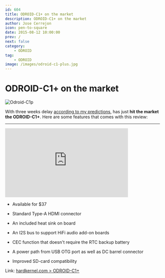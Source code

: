 ```yaml
---
id: 604
title: ODROID-C1+ on the market
description: ODROID-C1+ on the market
author: Jose Cerrejon
icon: pen-to-square
date: 2015-08-12 10:00:00
prev: /
next: false
category:
    - ODROID
tag:
    - ODROID
image: /images/odroid-c1-plus.jpg
---
```


# ODROID-C1+ on the market

![Odroid-C1p](/images/odroid-c1-plus.jpg)

With three weeks delay [according to my predictions](/post.php?id=594), has just **hit the market the ODROID-C1+**. Here are some features that comes with this review:

---

<iframe width="400" height="225" src="https://www.youtube.com/embed/LlxYBIVBRgk?rel=0&amp;showinfo=0" frameborder="0" allowfullscreen></iframe>

-   Available for $37

-   Standard Type-A HDMI connector

-   An included heat sink on board

-   An I2S bus to support HiFi audio add-on boards

-   CEC function that doesn't require the RTC backup battery

-   A power path from USB OTG port as well as DC barrel connector

-   Improved SD-card compatibility

Link: [hardkernel.com > ODROID-C1+](https://www.hardkernel.com/main/products/prdt_info.php?g_code=G143703355573)
